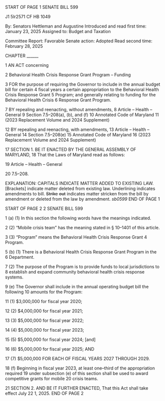 START OF PAGE 1
SENATE BILL 599

J1 5lr2571
CF HB 1049

By: Senators Hettleman and Augustine
Introduced and read first time: January 23, 2025
Assigned to: Budget and Taxation

Committee Report: Favorable
Senate action: Adopted
Read second time: February 28, 2025

CHAPTER ______

1 AN ACT concerning

2 Behavioral Health Crisis Response Grant Program – Funding

3 FOR the purpose of requiring the Governor to include in the annual budget bill for certain
4 fiscal years a certain appropriation to the Behavioral Health Crisis Response Grant
5 Program; and generally relating to funding for the Behavioral Health Crisis
6 Response Grant Program.

7 BY repealing and reenacting, without amendments,
8 Article – Health – General
9 Section 7.5–208(a), (b), and (f)
10 Annotated Code of Maryland
11 (2023 Replacement Volume and 2024 Supplement)

12 BY repealing and reenacting, with amendments,
13 Article – Health – General
14 Section 7.5–208(e)
15 Annotated Code of Maryland
16 (2023 Replacement Volume and 2024 Supplement)

17 SECTION 1. BE IT ENACTED BY THE GENERAL ASSEMBLY OF MARYLAND,
18 That the Laws of Maryland read as follows:

19 Article – Health – General

20 7.5–208.

EXPLANATION: CAPITALS INDICATE MATTER ADDED TO EXISTING LAW.
[Brackets] indicate matter deleted from existing law.
Underlining indicates amendments to bill.
~~Strike~~ ~~out~~ indicates matter stricken from the bill by amendment or deleted from the law by
amendment. *sb0599*
END OF PAGE 1

START OF PAGE 2
2 SENATE BILL 599

1 (a) (1) In this section the following words have the meanings indicated.

2 (2) “Mobile crisis team” has the meaning stated in § 10–1401 of this article.

3 (3) “Program” means the Behavioral Health Crisis Response Grant
4 Program.

5 (b) (1) There is a Behavioral Health Crisis Response Grant Program in the
6 Department.

7 (2) The purpose of the Program is to provide funds to local jurisdictions to
8 establish and expand community behavioral health crisis response systems.

9 (e) The Governor shall include in the annual operating budget bill the following
10 amounts for the Program:

11 (1) $3,000,000 for fiscal year 2020;

12 (2) $4,000,000 for fiscal year 2021;

13 (3) $5,000,000 for fiscal year 2022;

14 (4) $5,000,000 for fiscal year 2023;

15 (5) $5,000,000 for fiscal year 2024; [and]

16 (6) $5,000,000 for fiscal year 2025; AND

17 (7) $5,000,000 FOR EACH OF FISCAL YEARS 2027 THROUGH 2029.

18 (f) Beginning in fiscal year 2023, at least one–third of the appropriation required
19 under subsection (e) of this section shall be used to award competitive grants for mobile
20 crisis teams.

21 SECTION 2. AND BE IT FURTHER ENACTED, That this Act shall take effect July
22 1, 2025.
END OF PAGE 2